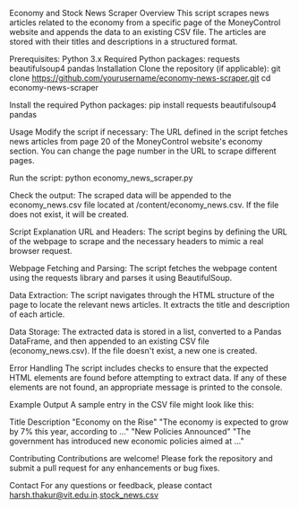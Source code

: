 Economy and Stock News Scraper
Overview
This script scrapes news articles related to the economy from a specific page of the MoneyControl website and appends the data to an existing CSV file. The articles are stored with their titles and descriptions in a structured format.

Prerequisites:
    Python 3.x
    Required Python packages:
          requests
          beautifulsoup4
          pandas
          Installation
Clone the repository (if applicable):
git clone https://github.com/yourusername/economy-news-scraper.git
cd economy-news-scraper

Install the required Python packages:
pip install requests beautifulsoup4 pandas

Usage
Modify the script if necessary:
The URL defined in the script fetches news articles from page 20 of the MoneyControl website's economy section. You can change the page number in the URL to scrape different pages.

Run the script:
python economy_news_scraper.py

Check the output:
The scraped data will be appended to the economy_news.csv file located at /content/economy_news.csv. If the file does not exist, it will be created.

Script Explanation
URL and Headers:
The script begins by defining the URL of the webpage to scrape and the necessary headers to mimic a real browser request.

Webpage Fetching and Parsing:
The script fetches the webpage content using the requests library and parses it using BeautifulSoup.

Data Extraction:
The script navigates through the HTML structure of the page to locate the relevant news articles. It extracts the title and description of each article.

Data Storage:
The extracted data is stored in a list, converted to a Pandas DataFrame, and then appended to an existing CSV file (economy_news.csv). If the file doesn't exist, a new one is created.

Error Handling
The script includes checks to ensure that the expected HTML elements are found before attempting to extract data. If any of these elements are not found, an appropriate message is printed to the console.

Example Output
A sample entry in the CSV file might look like this:

Title	Description
"Economy on the Rise"	"The economy is expected to grow by 7% this year, according to ..."
"New Policies Announced"	"The government has introduced new economic policies aimed at ..."


Contributing
Contributions are welcome! Please fork the repository and submit a pull request for any enhancements or bug fixes.

Contact
For any questions or feedback, please contact harsh.thakur@vit.edu.in.[stock_news.csv](https://github.com/user-attachments/files/16556848/stock_news.csv)


